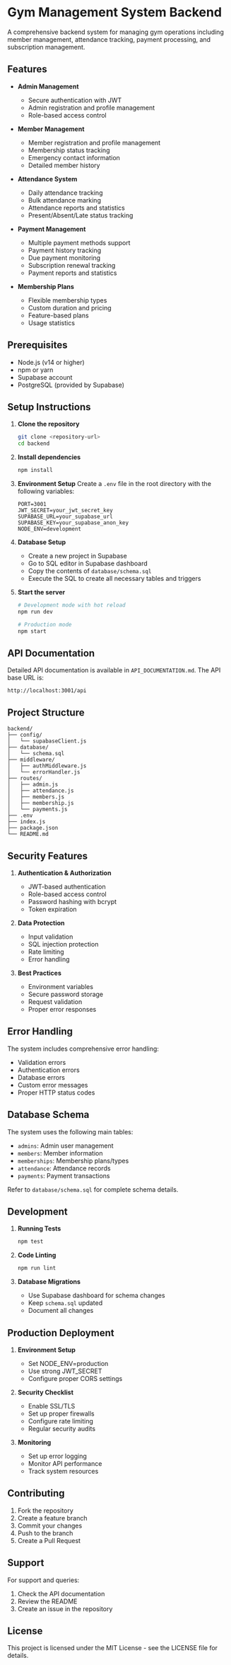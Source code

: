 # Gym Management System Backend

A comprehensive backend system for managing gym operations including member management, attendance tracking, payment processing, and subscription management.

## Features

- **Admin Management**
  - Secure authentication with JWT
  - Admin registration and profile management
  - Role-based access control

- **Member Management**
  - Member registration and profile management
  - Membership status tracking
  - Emergency contact information
  - Detailed member history

- **Attendance System**
  - Daily attendance tracking
  - Bulk attendance marking
  - Attendance reports and statistics
  - Present/Absent/Late status tracking

- **Payment Management**
  - Multiple payment methods support
  - Payment history tracking
  - Due payment monitoring
  - Subscription renewal tracking
  - Payment reports and statistics

- **Membership Plans**
  - Flexible membership types
  - Custom duration and pricing
  - Feature-based plans
  - Usage statistics

## Prerequisites

- Node.js (v14 or higher)
- npm or yarn
- Supabase account
- PostgreSQL (provided by Supabase)

## Setup Instructions

1. **Clone the repository**
   ```bash
   git clone <repository-url>
   cd backend
   ```

2. **Install dependencies**
   ```bash
   npm install
   ```

3. **Environment Setup**
   Create a `.env` file in the root directory with the following variables:
   ```env
   PORT=3001
   JWT_SECRET=your_jwt_secret_key
   SUPABASE_URL=your_supabase_url
   SUPABASE_KEY=your_supabase_anon_key
   NODE_ENV=development
   ```

4. **Database Setup**
   - Create a new project in Supabase
   - Go to SQL editor in Supabase dashboard
   - Copy the contents of `database/schema.sql`
   - Execute the SQL to create all necessary tables and triggers

5. **Start the server**
   ```bash
   # Development mode with hot reload
   npm run dev

   # Production mode
   npm start
   ```

## API Documentation

Detailed API documentation is available in `API_DOCUMENTATION.md`. The API base URL is:
```
http://localhost:3001/api
```

## Project Structure

```
backend/
├── config/
│   └── supabaseClient.js
├── database/
│   └── schema.sql
├── middleware/
│   ├── authMiddleware.js
│   └── errorHandler.js
├── routes/
│   ├── admin.js
│   ├── attendance.js
│   ├── members.js
│   ├── membership.js
│   └── payments.js
├── .env
├── index.js
├── package.json
└── README.md
```

## Security Features

1. **Authentication & Authorization**
   - JWT-based authentication
   - Role-based access control
   - Password hashing with bcrypt
   - Token expiration

2. **Data Protection**
   - Input validation
   - SQL injection protection
   - Rate limiting
   - Error handling

3. **Best Practices**
   - Environment variables
   - Secure password storage
   - Request validation
   - Proper error responses

## Error Handling

The system includes comprehensive error handling:
- Validation errors
- Authentication errors
- Database errors
- Custom error messages
- Proper HTTP status codes

## Database Schema

The system uses the following main tables:
- `admins`: Admin user management
- `members`: Member information
- `memberships`: Membership plans/types
- `attendance`: Attendance records
- `payments`: Payment transactions

Refer to `database/schema.sql` for complete schema details.

## Development

1. **Running Tests**
   ```bash
   npm test
   ```

2. **Code Linting**
   ```bash
   npm run lint
   ```

3. **Database Migrations**
   - Use Supabase dashboard for schema changes
   - Keep `schema.sql` updated
   - Document all changes

## Production Deployment

1. **Environment Setup**
   - Set NODE_ENV=production
   - Use strong JWT_SECRET
   - Configure proper CORS settings

2. **Security Checklist**
   - Enable SSL/TLS
   - Set up proper firewalls
   - Configure rate limiting
   - Regular security audits

3. **Monitoring**
   - Set up error logging
   - Monitor API performance
   - Track system resources

## Contributing

1. Fork the repository
2. Create a feature branch
3. Commit your changes
4. Push to the branch
5. Create a Pull Request

## Support

For support and queries:
1. Check the API documentation
2. Review the README
3. Create an issue in the repository

## License

This project is licensed under the MIT License - see the LICENSE file for details. 